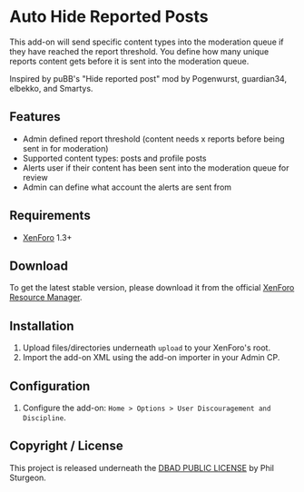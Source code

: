 Auto Hide Reported Posts
===================

This add-on will send specific content types into the moderation queue if they have reached the report threshold. You define how many unique reports content gets before it is sent into the moderation queue.

Inspired by puBB's "Hide reported post" mod by Pogenwurst, guardian34, elbekko, and Smartys.

Features
------------
* Admin defined report threshold (content needs x reports before being sent in for moderation)
* Supported content types: posts and profile posts
* Alerts user if their content has been sent into the moderation queue for review
* Admin can define what account the alerts are sent from


Requirements
------------
* [XenForo](https://xenforo.com/) 1.3+

Download
------------

To get the latest stable version, please download it from the official [XenForo Resource Manager](http://xenforo.com/community/resources/iversia-faq-manager.1413/).

Installation
------------

1. Upload files/directories underneath `upload` to your XenForo's root.
2. Import the add-on XML using the add-on importer in your Admin CP.

Configuration
------------

1. Configure the add-on: `Home > Options > User Discouragement and Discipline`.

Copyright / License
------------

This project is released underneath the [DBAD PUBLIC LICENSE](http://www.dbad-license.org) by Phil Sturgeon.